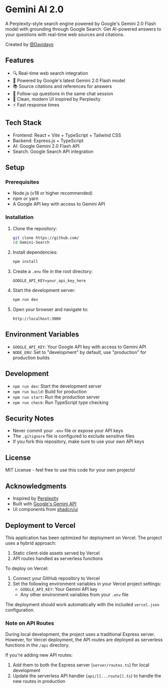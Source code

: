 # Gemini AI 2.0 

A Perplexity-style search engine powered by Google's Gemini 2.0 Flash model with grounding through Google Search. Get AI-powered answers to your questions with real-time web sources and citations.

Created by [@Davidayo](https://www.davidayo.com/)

<!-- ![Kapture 2025-02-13 at 10 35 14](https://github.com/user-attachments/assets/2302898e-03ae-40a6-a16c-301d6b91c5af) -->


## Features

- 🔍 Real-time web search integration
- 🤖 Powered by Google's latest Gemini 2.0 Flash model
- 📚 Source citations and references for answers
- 💬 Follow-up questions in the same chat session
- 🎨 Clean, modern UI inspired by Perplexity
- ⚡ Fast response times

## Tech Stack

- Frontend: React + Vite + TypeScript + Tailwind CSS
- Backend: Express.js + TypeScript
- AI: Google Gemini 2.0 Flash API
- Search: Google Search API integration

## Setup

### Prerequisites

- Node.js (v18 or higher recommended)
- npm or yarn
- A Google API key with access to Gemini API

### Installation

1. Clone the repository:

   ```bash
   git clone https://github.com/
   cd Gemini-Search
   ```

2. Install dependencies:

   ```bash
   npm install
   ```

3. Create a `.env` file in the root directory:

   ```
   GOOGLE_API_KEY=your_api_key_here
   ```

4. Start the development server:

   ```bash
   npm run dev
   ```

5. Open your browser and navigate to:
   ```
   http://localhost:3000
   ```

## Environment Variables

- `GOOGLE_API_KEY`: Your Google API key with access to Gemini API
- `NODE_ENV`: Set to "development" by default, use "production" for production builds

## Development

- `npm run dev`: Start the development server
- `npm run build`: Build for production
- `npm run start`: Run the production server
- `npm run check`: Run TypeScript type checking

## Security Notes

- Never commit your `.env` file or expose your API keys
- The `.gitignore` file is configured to exclude sensitive files
- If you fork this repository, make sure to use your own API keys

## License

MIT License - feel free to use this code for your own projects!

## Acknowledgments

- Inspired by [Perplexity](https://www.perplexity.ai/)
- Built with [Google's Gemini API](https://ai.google.dev/)
- UI components from [shadcn/ui](https://ui.shadcn.com/)

## Deployment to Vercel

This application has been optimized for deployment on Vercel. The project uses a hybrid approach:

1. Static client-side assets served by Vercel
2. API routes handled as serverless functions

To deploy on Vercel:

1. Connect your GitHub repository to Vercel
2. Set the following environment variables in your Vercel project settings:
   - `GOOGLE_API_KEY`: Your Gemini API key
   - Any other environment variables from your `.env` file

The deployment should work automatically with the included `vercel.json` configuration.

### Note on API Routes

During local development, the project uses a traditional Express server. However, for Vercel deployment, the API routes are deployed as serverless functions in the `/api` directory.

If you're adding new API routes:
1. Add them to both the Express server (`server/routes.ts`) for local development
2. Update the serverless API handler (`api/[[...route]].ts`) to handle the new routes in production

